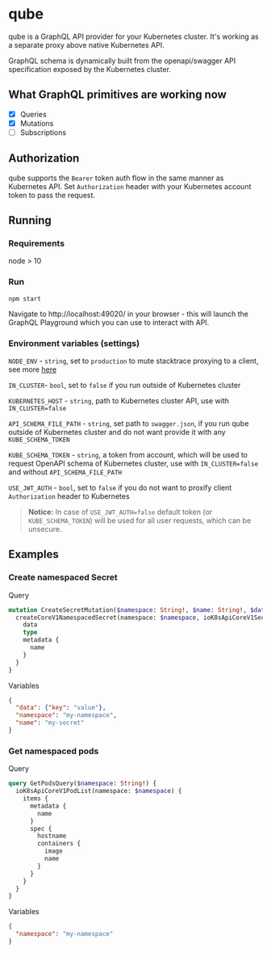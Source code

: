 # qube

qube is a GraphQL API provider for your Kubernetes cluster. It's working as a separate proxy above native Kubernetes API.

GraphQL schema is dynamically built from the openapi/swagger API specification exposed by the Kubernetes cluster. 

## What GraphQL primitives are working now

* [x] Queries
* [x] Mutations
* [ ] Subscriptions

## Authorization

qube supports the `Bearer` token auth flow in the same manner as Kubernetes API. Set `Authorization` header with your Kubernetes account token to pass the request.

## Running

### Requirements

node > 10

### Run

`npm start`

Navigate to http://localhost:49020/ in your browser - this will launch the GraphQL Playground which you can use to interact with API.

### Environment variables (settings)

`NODE_ENV` - `string`, set to `production` to mute stacktrace proxying to a client, see more [here](https://expressjs.com/en/advanced/best-practice-performance.html#set-node_env-to-production)

`IN_CLUSTER`- `bool`, set to `false` if you run outside of Kubernetes cluster

`KUBERNETES_HOST` - `string`, path to Kubernetes cluster API, use with `IN_CLUSTER=false`

`API_SCHEMA_FILE_PATH` - `string`, set path to `swagger.json`, if you run qube outside of Kubernetes cluster and do not want provide it with any `KUBE_SCHEMA_TOKEN`

`KUBE_SCHEMA_TOKEN` - `string`, a token from account, which will be used to request OpenAPI schema of Kubernetes cluster, use with `IN_CLUSTER=false` and without `API_SCHEMA_FILE_PATH`

`USE_JWT_AUTH` - `bool`, set to `false` if you do not want to proxify client `Authorization` header to Kubernetes

> **Notice:** In case of `USE_JWT_AUTH=false` default token (or `KUBE_SCHEMA_TOKEN`) will be used for all user requests, which can be unsecure.

## Examples
### Create namespaced Secret
Query
```graphql
mutation CreateSecretMutation($namespace: String!, $name: String!, $data: JSON) {
  createCoreV1NamespacedSecret(namespace: $namespace, ioK8sApiCoreV1SecretInput: {kind: "Secret", stringData: $data, metadata: {name: $name}}) {
    data
    type
    metadata {
      name
    }
  }
}
```
Variables
```json
{
  "data": {"key": "value"},
  "namespace": "my-namespace",
  "name": "my-secret"
}
```
### Get namespaced pods
Query
```graphql
query GetPodsQuery($namespace: String!) {
  ioK8sApiCoreV1PodList(namespace: $namespace) {
    items {
      metadata {
        name
      }
      spec {
        hostname
        containers {
          image
          name
        }
      }
    }
  }
}
```
Variables
```json
{
  "namespace": "my-namespace"
}
```
